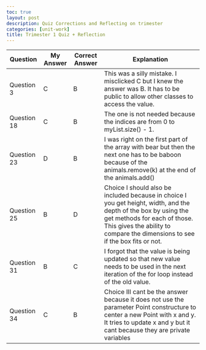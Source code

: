 ```yaml
---
toc: true
layout: post
description: Quiz Corrections and Reflecting on trimester
categories: [unit-work]
title: Trimester 1 Quiz + Reflection
---
```


| Question    | My Answer | Correct Answer | Explanation                                                                                                                                                                                                                      |
| ----------- | --------- | -------------- | -------------------------------------------------------------------------------------------------------------------------------------------------------------------------------------------------------------------------------- |
| Question 3  | C         | B              | This was a silly mistake. I misclicked C but I knew the answer was B. It has to be public to allow other classes to access the value.                                                                                            |
| Question 18 | C         | B              | The one is not needed because the indices are from 0 to myList.size() - 1.                                                                                                                                                       |
| Question 23 | D         | B              | I was right on the first part of the array with bear but then the next one has to be baboon because of the animals.remove(k) at the end of the animals.add()                                                                     |
| Question 25 | B         | D              | Choice I should also be included because in choice I you get height, width, and the depth of the box by using the get methods for each of those. This gives the ability to compare the dimensions to see if the box fits or not. |
| Question 31 | B         | C              | I forgot that the value is being updated so that new value needs to be used in the next iteration of the for loop instead of the old value.                                                                                      |
| Question 34 | C         | B              | Choice III cant be the answer because it does not use the parameter Point constructure to center a new Point with x and y. It tries to update x and y but it cant because they are private variables                             |
